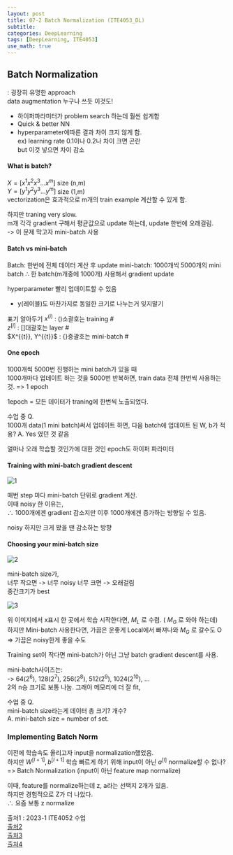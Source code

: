```yaml
---
layout: post
title: 07-2 Batch Normalization (ITE4053_DL)
subtitle: 
categories: DeepLearning
tags: [DeepLearning, ITE4053]
use_math: true
---
```


## Batch Normalization
: 굉장히 유명한 approach   
data augmentation 누구나 쓰듯 이것도!

- 하이퍼파라미터가 problem search 하는데 훨씬 쉽게함   
- Quick & better NN
- hyperparameter에따른 결과 차이 크지 않게 함.   
ex\) learning rate 0.1이나 0.2나 차이 크면 곤란   
but 이것 넣으면 차이 감소   

#### What is batch?
$X = [x^{1}  x^{2}  x^{3}   ...   x^{m} ]$ size (n,m)   
$Y = [y^{1}  y^{2}  y^{3}   ...   y^{m} ]$ size (1,m)   
vectorization은 효과적으로 m개의 train example 계산할 수 있게 함.

하지만 traning very slow.   
m개 각각 gradient 구해서 평균값으로 update 하는데, update 한번에 오래걸림.   
-> 이 문제 막고자 mini-batch 사용

#### Batch vs mini-batch
Batch: 한번에 전체 데이터 계산 후 update
mini-batch: 1000개씩 5000개의 mini batch 
$\therefore$ 한 batch(m개중에 1000개) 사용해서 gradient update

hyperparameter 빨리 업데이트할 수 있음

+ y(레이블)도 마찬가지로 동일한 크기로 나누는거 잊지말기

표기 알아두기
$x^{(i)}$ : ()소괄호는 training #   
$z^{[l]}$ : []대괄호는 layer #   
$X^{\{t}}, Y^{\{t}}$ : {}중괄호는 mini-batch #


#### One epoch
1000개씩 5000번 진행하는 mini batch가 있을 때   
1000개마다 업데이트 하는 것을 5000번 반복하면, train data 전체 한번씩 사용하는 것. => 1 epoch   

1epoch = 모든 데이터가 traning에 한번씩 노출되었다.

수업 중 Q.   
1000개 data(1 mini batch)써서 업데이트 하면, 다음 batch에 업데이트 된 W, b가 적용?
A. Yes 였던 것 같음

얼마나 오래 학습할 것인가에 대한 것인 epoch도 하이퍼 파라미터

#### Training with mini-batch gradient descent
![1][1]  

매번 step 마다 mini-batch 단위로 gradient 계산.    
이때 noisy 한 이유는,    
$\therefore$ 1000개에겐 gradient 감소지만 이후 1000개에겐 증가하는 방향일 수 있음.

noisy 하지만 크게 봤을 땐 감소하는 방향

#### Choosing your mini-batch size

![2][2]  

mini-batch size가,    
너무 작으면 -> 너무 noisy
너무 크면 -> 오래걸림    
중간크기가 best

![3][3]  

위 이미지에서 x표시 한 곳에서 학습 시작한다면, $M_{L}$ 로 수렴. ( $M_{G}$ 로 와야 하는데)   
하지만 Mini-batch 사용한다면, 가끔은 운좋게 Local에서 빠져나와  $M_{G}$ 로 갈수도 O
=> 가끔은 noisy한게 좋을 수도

Training set이 작다면 mini-batch가 아닌 그냥 batch gradient descent를 사용.   

mini-batch사이즈는:   
-> 64($2^{6}$), 128($2^{7}$), 256($2^{8}$), 512($2^{9}$), 1024($2^{10}$), ...   
2의 n승 크기로 보통 나눔. 
그래야 메모리에 더 잘 fit,   



수업 중 Q.   
mini-batch size라는게 데이터 총 크기? 개수?   
A. mini-batch size = number of set.


### Implementing Batch Norm
이전에 학습속도 올리고자 input을 normalization했었음.   
하지만 $W^{[l+1]}, b^{[l+1]}$ 학습 빠르게 하기 위해
input이 아닌 $a^{[l]}$ normalize할 수 없나?   
=> Batch Normalization (input이 아닌 feature map normalize)

이때, feature를 normalize하는데 z, a라는 선택지 2개가 있음.   
하지만 경험적으로 Z가 더 나았다.   
$\therefore$ 요즘 보통 z normalize  

















[1]: https://github.com/yoominlee/img/blob/main/2023-03-27-Ch07_1Problem%20Settings/1.jpg?raw=true
[2]: https://github.com/yoominlee/img/blob/main/2023-03-27-Ch07_1Problem%20Settings/2.jpg?raw=true
[3]: https://github.com/yoominlee/img/blob/main/2023-03-27-Ch07_1Problem%20Settings/3.jpg?raw=true
[4]: https://github.com/yoominlee/img/blob/main/2023-03-27-Ch07_1Problem%20Settings/4.jpg?raw=true
[5]: https://github.com/yoominlee/img/blob/main/2023-03-27-Ch07_1Problem%20Settings/5.jpg?raw=true
[6]: https://github.com/yoominlee/img/blob/main/2023-03-27-Ch07_1Problem%20Settings/6.jpg?raw=true
[7]: https://github.com/yoominlee/img/blob/main/2023-03-27-Ch07_1Problem%20Settings/7.jpg?raw=true
[8]: https://github.com/yoominlee/img/blob/main/2023-03-27-Ch07_1Problem%20Settings/8.jpg?raw=true



출처1 : 2023-1 ITE4052 수업  
[출처2](https://lsjsj92.tistory.com/391)   
[출처3](https://simsim231.tistory.com/93)   
[출처4](https://light-tree.tistory.com/125)   






